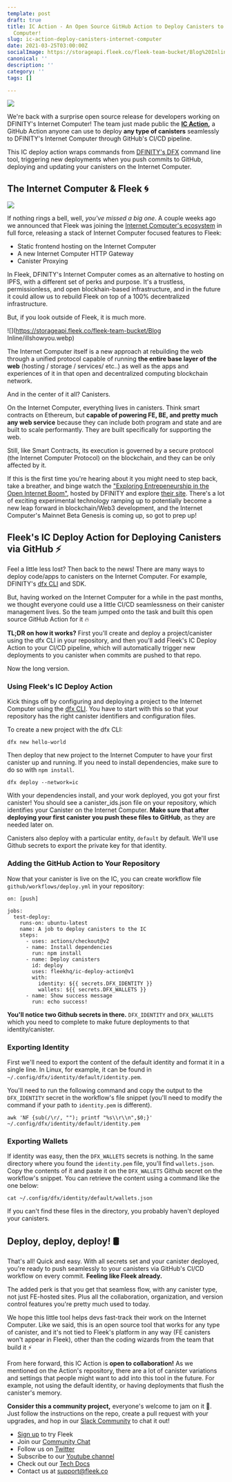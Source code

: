 ```yaml
---
template: post
draft: true
title: IC Action - An Open Source GitHub Action to Deploy Canisters to the Internet
  Computer!
slug: ic-action-deploy-canisters-internet-computer
date: 2021-03-25T03:00:00Z
socialImage: https://storageapi.fleek.co/fleek-team-bucket/Blog%20Inline/Group%205815.png
canonical: ''
description: ''
category: ''
tags: []

---
```

![](https://storageapi.fleek.co/fleek-team-bucket/Blog%20Inline/Group%205815.png)

We're back with a surprise open source release for developers working on DFINITY's Internet Computer! The team just made public the [**IC Action**](https://github.com/FleekHQ/IC-Deploy-Action)**,** a GitHub Action anyone can use to deploy **any type of canisters** seamlessly to DFINITY's Internet Computer through GitHub's CI/CD pipeline.

This IC deploy action wraps commands from [DFINITY's DFX](https://github.com/dfinity/docs) command line tool, triggering new deployments when you push commits to GitHub, deploying and updating your canisters on the Internet Computer.

## The Internet Computer & Fleek 🌀

![](https://storageapi.fleek.co/fleek-team-bucket/Blog%20Inline/Dfinity+Fleek.png)

If nothing rings a bell, well, _you've missed a big one_. A couple weeks ago we announced that Fleek was joining the [Internet Computer's ecosystem](https://blog.fleek.co/posts/to-dfinity-and-beyond-dfinity-frontend-hosting) in full force, releasing a stack of Internet Computer focused  features to Fleek:

* Static frontend hosting on the Internet Computer
* A new Internet Computer HTTP Gateway
* Canister Proxying

In Fleek, DFINITY's Internet Computer comes as an alternative to hosting on IPFS, with a different set of perks and purpose. It's a trustless, permissionless, and open blockhain-based infrastructure, and in the future it could allow us to rebuild Fleek on top of a 100% decentralized infrastructure. 

But, if you look outside of Fleek, it is much more.

![](https://storageapi.fleek.co/fleek-team-bucket/Blog Inline/illshowyou.webp)

The Internet Computer itself is a new approach at rebuilding the web through a unified protocol capable of running **the entire base layer of the web** (hosting / storage / services/ etc..) as well as the apps and experiences of it in that open and decentralized computing blockchain network.

And in the center of it all? Canisters.

On the Internet Computer, everything lives in canisters. Think smart contracts on Ethereum, but **capable of powering FE, BE, and pretty much any web service** because they can include both program and state and are built to scale performantly. They are built specifically for supporting the web.

Still, like Smart Contracts, its execution is governed by a secure protocol (the Internet Computer Protocol) on the blockchain, and they can be only affected by it.

If this is the first time you're hearing about it you might need to step back, take a breather, and binge watch the ["Exploring Entrepeneurship in the Open Internet Boom"](https://dfinity.org/techcrunch/), hosted by DFINITY and explore [their site](). There's a lot of exciting experimental technology ramping up to potentially become a new leap forward in blockchain/Web3 development, and the Internet Computer's Mainnet Beta Genesis is coming up, so got to prep up!

## Fleek's IC Deploy Action for Deploying Canisters via GitHub ⚡

Feel a little less lost? Then back to the news! There are many ways to deploy code/apps to canisters on the Internet Computer. For example, DFINITY's [dfx CLI](https://sdk.dfinity.org/docs/developers-guide/cli-reference.html) and SDK.

But, having worked on the Internet Computer for a while in the past months, we thought everyone could use a little CI/CD seamlessness on their canister management lives. So the team jumped onto the task and built this open source GitHub Action for it 🔥

**TL;DR on how it works?** First you'll create and deploy a project/canister using the dfx CLI in your repository, and then you'll add Fleek's IC Deploy Action to your CI/CD pipeline, which will automatically trigger new deployments to you canister when commits are pushed to that repo.

Now the long version.

### Using Fleek's IC Deploy Action

Kick things off by configuring and deploying a project to the Internet Computer using the [dfx CLI](https://sdk.dfinity.org/docs/developers-guide/cli-reference.html). You have to start with this so that your repository has the right canister identifiers and configuration files.

To create a new project with the dfx CLI:

    dfx new hello-world

Then deploy that new project to the Internet Computer to have your first canister up and running. If you need to install dependencies, make sure to do so with `npm install`.

    dfx deploy --network=ic

With your dependencies install, and your work deployed, you got your first canister! You should see a canister_ids.json file on your repository, which identifies your Canister on the Internet Computer. **Make sure that after deploying your first canister you push these files to GitHub**, as they are needed later on.

Canisters also deploy with a particular entity, `default` by default. We'll use Github secrets to export the private key for that identity.

### Adding the GitHub Action to Your Repository

Now that your canister is live on the IC, you can create workflow file `github/workflows/deploy.yml` in your repository:

    on: [push]
    
    jobs:
      test-deploy:
        runs-on: ubuntu-latest
        name: A job to deploy canisters to the IC
        steps:
          - uses: actions/checkout@v2
          - name: Install dependencies
            run: npm install
          - name: Deploy canisters
            id: deploy
            uses: fleekhq/ic-deploy-action@v1
            with:
              identity: ${{ secrets.DFX_IDENTITY }}
              wallets: ${{ secrets.DFX_WALLETS }}
          - name: Show success message
            run: echo success!

**You'll notice two Github secrets in there.** `DFX_IDENTITY` and `DFX_WALLETS` which you need to complete to make future deployments to that identity/canister.

### Exporting Identity

First we'll need to export the content of the default identity and format it in a single line. In Linux, for example, it can be found in `~/.config/dfx/identity/default/identity.pem`.

You'll need to run the following command and copy the output to the `DFX_IDENTITY` secret in the workflow's file snippet (you'll need to modify the command if your path to `identity.pem` is different).

    awk 'NF {sub(/\r/, ""); printf "%s\\r\\n",$0;}' ~/.config/dfx/identity/default/identity.pem

### Exporting Wallets

If identity was easy, then the `DFX_WALLETS` secrets is nothing. In the same directory where you found the `identity.pem` file, you'll find `wallets.json`. Copy the contents of it and paste it on the `DFX_WALLETS` Github secret on the workflow's snippet. You can retrieve the content using a command like the one below:

    cat ~/.config/dfx/identity/default/wallets.json

If you can't find these files in the directory, you probably haven't deployed your canisters.

## Deploy, deploy, deploy! 🛢️

That's all! Quick and easy. With all secrets set and your canister deployed, you're ready to push seamlessly to your canisters via GitHub's CI/CD workflow on every commit. **Feeling like Fleek already.**

The added perk is that you get that seamless flow, with any canister type, not just FE-hosted sites. Plus all the collaboration, organization, and version control features you're pretty much used to today.

We hope this little tool helps devs fast-track their work on the Internet Computer. Like we said, this is an open source tool that works for any type of canister, and it's not tied to Fleek's platform in any way (FE canisters won't appear in Fleek), other than the coding wizards from the team that build it ⚡

From here forward, this IC Action is **open to collaboration!** As we mentioned on the Action's repository, there are a lot of canister variations and settings that people might want to add into this tool in the future. For example, not using the default identity, or having deployments that flush the canister's memory.

**Consider this a community project,** everyone's welcome to jam on it 🤙. Just follow the instructions on the repo, create a pull request with your upgrades, and hop in our [Slack Community](https://slack.fleek.co/) to chat it out!

* [Sign up](https://app.fleek.co/) to try Fleek
* Join our [Community Chat](https://slack.fleek.co/)
* Follow us on [Twitter](https://twitter.com/FleekHQ)
* Subscribe to our [Youtube channel](https://www.youtube.com/channel/UCBzlwYM0JjZpjDZ52-SLUmw)
* Check out our [Tech Docs](https://docs.fleek.co/)
* Contact us at support@fleek.co